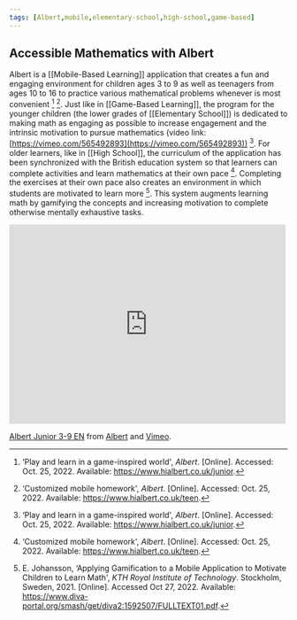 ```yaml
---
tags: [Albert,mobile,elementary-school,high-school,game-based]
---
```


## Accessible Mathematics with Albert

Albert is a [[Mobile-Based Learning]] application that creates a fun and engaging environment for children ages 3 to 9 as well as teenagers from ages 10 to 16 to practice various mathematical problems whenever is most convenient [^1] [^2]. Just like in [[Game-Based Learning]], the program for the younger children (the lower grades of [[Elementary School]]) is dedicated to making math as engaging as possible to increase engagement and the intrinsic motivation to pursue mathematics (video link: [https://vimeo.com/565492893](https://vimeo.com/565492893)) [^1]. For older learners, like in [[High School]], the curriculum of the application has been synchronized with the British education system so that learners can complete activities and learn mathematics at their own pace [^2]. Completing the exercises at their own pace also creates an environment in which students are motivated to learn more [^3]. This system augments learning math by gamifying the concepts and increasing motivation to complete otherwise mentally exhaustive tasks.

<iframe src="https://player.vimeo.com/video/565492893?h=02dd72293e" width="500" height="360" frameborder="0" allow="autoplay; fullscreen; picture-in-picture" allowfullscreen></iframe>

[Albert Junior 3-9 EN](https://vimeo.com/565492893) from [Albert](https://vimeo.com/user102282507) and [Vimeo](https://vimeo.com).

[^1]: ‘Play and learn in a game-inspired world', _Albert_. [Online]. Accessed: Oct. 25, 2022. Available: https://www.hialbert.co.uk/junior.
[^2]: ‘Customized mobile homework', _Albert_. [Online]. Accessed: Oct. 25, 2022. Available:  https://www.hialbert.co.uk/teen.
[^3]: E. Johansson, ‘Applying Gamification to a Mobile Application to Motivate Children to Learn Math', _KTH Royal Institute of Technology_. Stockholm, Sweden, 2021. [Online]. Accessed Oct 27, 2022. Available: https://www.diva-portal.org/smash/get/diva2:1592507/FULLTEXT01.pdf.